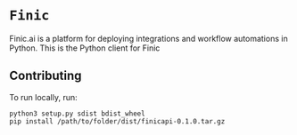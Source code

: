 # `Finic`

Finic.ai is a platform for deploying integrations and workflow automations in Python. This is the Python client for Finic

## Contributing

To run locally, run:

```
python3 setup.py sdist bdist_wheel
pip install /path/to/folder/dist/finicapi-0.1.0.tar.gz
```
